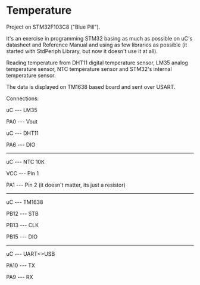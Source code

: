 # Temperature
Project on STM32F103C8 ("Blue Pill").

It's an exercise in programming STM32 basing as much as possible on uC's datasheet and Reference Manual and using as few libraries as possible (it started with StdPeriph Library, but now it doesn't use it at all).

Reading temperature from DHT11 digital temperature sensor, LM35 analog temperature sensor, NTC temperature sensor and STM32's internal temperature sensor.

The data is displayed on TM1638 based board and sent over USART.

Connections:

uC    ---   LM35

PA0   ---   Vout

uC    ---   DHT11

PA6   ---   DIO

-------------------

uC    ---   NTC 10K

VCC   ---   Pin 1

PA1   ---   Pin 2 (it doesn't matter, its just a resistor)

-------------------

uC    ---   TM1638

PB12  ---   STB

PB13  ---   CLK

PB15  ---   DIO

-------------------

uC    ---   UART<>USB

PA10  ---   TX

PA9   ---   RX

